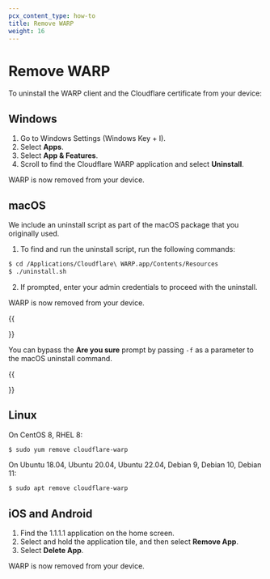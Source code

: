 ```yaml
---
pcx_content_type: how-to
title: Remove WARP
weight: 16
---
```


# Remove WARP

To uninstall the WARP client and the Cloudflare certificate from your device:

## Windows

1. Go to Windows Settings (Windows Key + I).
2. Select **Apps**.
3. Select **App & Features**.
4. Scroll to find the Cloudflare WARP application and select **Uninstall**.

WARP is now removed from your device.

## macOS

We include an uninstall script as part of the macOS package that you originally used.

1. To find and run the uninstall script, run the following commands:

```sh
$ cd /Applications/Cloudflare\ WARP.app/Contents/Resources
$ ./uninstall.sh
```

2. If prompted, enter your admin credentials to proceed with the uninstall.

WARP is now removed from your device.

{{<Aside type="note">}}

You can bypass the **Are you sure** prompt by passing `-f` as a parameter to the macOS uninstall command.

{{</Aside>}}

## Linux

On CentOS 8, RHEL 8:

```sh
$ sudo yum remove cloudflare-warp
```

On Ubuntu 18.04, Ubuntu 20.04, Ubuntu 22.04, Debian 9, Debian 10, Debian 11:

```sh
$ sudo apt remove cloudflare-warp
```

## iOS and Android

1. Find the 1.1.1.1 application on the home screen.
2. Select and hold the application tile, and then select **Remove App**.
3. Select **Delete App**.

WARP is now removed from your device.
